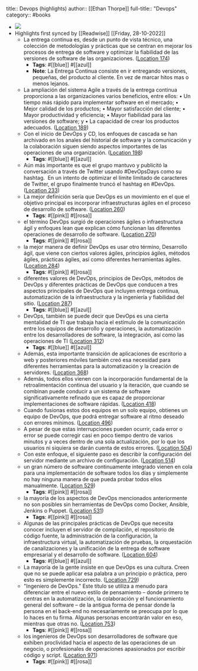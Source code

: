 title:: Devops (highlights)
author:: [[Ethan Thorpe]]
full-title:: "Devops"
category:: #books

- ![](https://images-na.ssl-images-amazon.com/images/I/41aqSxka3IL._SL200_.jpg)
- Highlights first synced by [[Readwise]] [[Friday, 28-10-2022]]
	- La entrega continua es, desde un punto de vista técnico, una colección de metodologías y prácticas que se centran en mejorar los procesos de entrega de software y optimizar la fiabilidad de las versiones de software de las organizaciones. ([Location 174](https://readwise.io/to_kindle?action=open&asin=B07YGWQL7D&location=174))
		- **Tags**: #[[blue]] #[[azul]]
		- **Note**: La Entrega Continua consiste en ir entregando versiones, pequeñas, del producto al cliente. En vez de marcar hitos mas o menos lejanos.
	- La ampliación del sistema Agile a través de la entrega continua proporciona a las organizaciones varios beneficios, entre ellos: • Un tiempo más rápido para implementar software en el mercado; • Mejor calidad de los productos; • Mayor satisfacción del cliente; • Mayor productividad y eficiencia; • Mayor fiabilidad para las versiones de software; y • La capacidad de crear los productos adecuados. ([Location 189](https://readwise.io/to_kindle?action=open&asin=B07YGWQL7D&location=189))
	- Con el inicio de DevOps y CD, los enfoques de cascada se han archivado en los anales del historial de software y la comunicación y la colaboración siguen siendo aspectos importantes de las operaciones de una organización. ([Location 198](https://readwise.io/to_kindle?action=open&asin=B07YGWQL7D&location=198))
		- **Tags**: #[[blue]] #[[azul]]
	- Aún más importante es que el grupo mantuvo y publicitó la conversación a través de Twitter usando #DevOpsDays como su hashtag.  En un intento de optimizar el límite limitado de caracteres de Twitter, el grupo finalmente truncó el hashtag en #DevOps. ([Location 233](https://readwise.io/to_kindle?action=open&asin=B07YGWQL7D&location=233))
	- La mejor definición sería que DevOps es un movimiento en el que el objetivo principal es incorporar infraestructuras ágiles en el proceso de desarrollo de software. ([Location 260](https://readwise.io/to_kindle?action=open&asin=B07YGWQL7D&location=260))
		- **Tags**: #[[pink]] #[[rosa]]
	- el término DevOps surgió de operaciones ágiles o infraestructura ágil y enfoques lean que explican cómo funcionan las diferentes operaciones de desarrollo de software. ([Location 270](https://readwise.io/to_kindle?action=open&asin=B07YGWQL7D&location=270))
		- **Tags**: #[[pink]] #[[rosa]]
	- la mejor manera de definir DevOps es usar otro término, Desarrollo ágil, que viene con ciertos valores ágiles, principios ágiles, métodos ágiles, prácticas ágiles, así como diferentes herramientas ágiles. ([Location 284](https://readwise.io/to_kindle?action=open&asin=B07YGWQL7D&location=284))
		- **Tags**: #[[pink]] #[[rosa]]
	- diferentes valores de DevOps, principios de DevOps, métodos de DevOps y diferentes prácticas de DevOps que conducen a tres aspectos principales de DevOps que incluyen entrega continua, automatización de la infraestructura y la ingeniería y fiabilidad del sitio. ([Location 287](https://readwise.io/to_kindle?action=open&asin=B07YGWQL7D&location=287))
		- **Tags**: #[[blue]] #[[azul]]
	- DevOps, también se puede decir que DevOps es una cierta mentalidad de TI que trabaja hacia el estímulo de la comunicación entre los equipos de desarrollo y operaciones, la automatización entre los desarrolladores de software, la integración, así como las operaciones de TI ([Location 312](https://readwise.io/to_kindle?action=open&asin=B07YGWQL7D&location=312))
		- **Tags**: #[[blue]] #[[azul]]
	- Además, esta importante transición de aplicaciones de escritorio a web y posteriores móviles también creó esa necesidad para diferentes herramientas para la automatización y la creación de servidores. ([Location 368](https://readwise.io/to_kindle?action=open&asin=B07YGWQL7D&location=368))
	- Además, todos ellos vienen con la incorporación fundamental de la retroalimentación continua del usuario y la iteración, que cuando se combinan puede conducir a un sistema de software significativamente refinado que es capaz de proporcionar implementaciones de software rápidas. ([Location 418](https://readwise.io/to_kindle?action=open&asin=B07YGWQL7D&location=418))
	- Cuando fusionas estos dos equipos en un solo equipo, obtienes un equipo de DevOps, que podrá entregar software al ritmo deseado con errores mínimos. ([Location 496](https://readwise.io/to_kindle?action=open&asin=B07YGWQL7D&location=496))
	- A pesar de que estas interrupciones pueden ocurrir, cada error o error se puede corregir casi en poco tiempo dentro de varios minutos y a veces dentro de una sola actualización, por lo que los usuarios ni siquiera se darán cuenta de estos errores. ([Location 504](https://readwise.io/to_kindle?action=open&asin=B07YGWQL7D&location=504))
	- Con este enfoque, el siguiente paso es describir la configuración del servidor mediante un archivo de configuración. ([Location 514](https://readwise.io/to_kindle?action=open&asin=B07YGWQL7D&location=514))
	- un gran número de software continuamente integrado vienen en cola para una implementación de software todos los días y simplemente no hay ninguna manera de que pueda probar todos ellos manualmente. ([Location 529](https://readwise.io/to_kindle?action=open&asin=B07YGWQL7D&location=529))
		- **Tags**: #[[pink]] #[[rosa]]
	- la mayoría de los aspectos de DevOps mencionados anteriormente no son posibles sin herramientas de DevOps como Docker, Ansible, Jenkins o Puppet. ([Location 531](https://readwise.io/to_kindle?action=open&asin=B07YGWQL7D&location=531))
		- **Tags**: #[[pink]] #[[rosa]]
	- Algunas de las principales prácticas de DevOps que necesita conocer incluyen el servidor de compilación, el repositorio de código fuente, la administración de la configuración, la infraestructura virtual, la automatización de pruebas, la orquestación de canalizaciones y la unificación de la entrega de software empresarial y el desarrollo de software. ([Location 604](https://readwise.io/to_kindle?action=open&asin=B07YGWQL7D&location=604))
		- **Tags**: #[[blue]] #[[azul]]
	- La mayoría de la gente insiste en que DevOps es una cultura. Creen que no se puede aplicar esa palabra a un principio o práctica, pero esto es simplemente incorrecto. ([Location 729](https://readwise.io/to_kindle?action=open&asin=B07YGWQL7D&location=729))
	- "Ingeniero de DevOps." Este título se utiliza a menudo para diferenciar entre el nuevo estilo de pensamiento – donde primero te centras en la automatización, la colaboración y el funcionamiento general del software – de la antigua forma de pensar donde la persona en el back-end no necesariamente se preocupa por lo que lo haces en tu firma. Algunas personas encontrarán valor en eso, mientras que otras no. ([Location 753](https://readwise.io/to_kindle?action=open&asin=B07YGWQL7D&location=753))
		- **Tags**: #[[pink]] #[[rosa]]
	- los ingenieros de DevOps son desarrolladores de software que exhiben proclividad hacia el aspecto de las operaciones de un negocio, o profesionales de operaciones apasionados por escribir código y script. ([Location 971](https://readwise.io/to_kindle?action=open&asin=B07YGWQL7D&location=971))
		- **Tags**: #[[pink]] #[[rosa]]